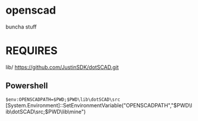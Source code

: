 # openscad
buncha stuff
# REQUIRES

lib/
https://github.com/JustinSDK/dotSCAD.git

## Powershell
`$env:OPENSCADPATH=$PWD;$PWD\lib\dotSCAD\src`
[System.Environment]::SetEnvironmentVariable("OPENSCADPATH","$PWD\lib\dotSCAD\src;$PWD\lib\mine")
